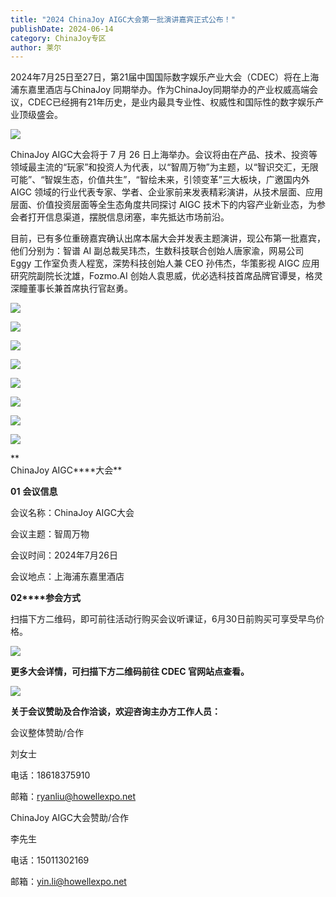 ```yaml
---
title: "2024 ChinaJoy AIGC大会第一批演讲嘉宾正式公布！"
publishDate: 2024-06-14
category: ChinaJoy专区
author: 莱尔
---
```


2024年7月25日至27日，第21届中国国际数字娱乐产业大会（CDEC）将在上海浦东嘉里酒店与ChinaJoy 同期举办。作为ChinaJoy同期举办的产业权威高端会议，CDEC已经拥有21年历史，是业内最具专业性、权威性和国际性的数字娱乐产业顶级盛会。

![](https://ec-net-1251389766.cos.ap-shanghai.myqcloud.com/wp-content/uploads/2024/06/20240614141535485.jpg)

ChinaJoy AIGC大会将于 7 月 26 日上海举办。会议将由在产品、技术、投资等领域最主流的“玩家”和投资人为代表，以“智周万物”为主题，以“智识交汇，无限可能”、“智娱生态，价值共生”，“智绘未来，引领变革”三大板块，广邀国内外 AIGC 领域的行业代表专家、学者、企业家前来发表精彩演讲，从技术层面、应用层面、价值投资层面等全生态角度共同探讨 AIGC 技术下的内容产业新业态，为参会者打开信息渠道，摆脱信息闭塞，率先抵达市场前沿。

目前，已有多位重磅嘉宾确认出席本届大会并发表主题演讲，现公布第一批嘉宾，他们分别为：智谱 AI 副总裁吴玮杰，生数科技联合创始人唐家渝，网易公司 Eggy 工作室负责人程宽，深势科技创始⼈兼 CEO 孙伟杰，华策影视 AIGC 应用研究院副院长沈雄，Fozmo.AI 创始人袁思威，优必选科技首席品牌官谭旻，格灵深瞳董事长兼首席执行官赵勇。

![](https://ec-net-1251389766.cos.ap-shanghai.myqcloud.com/wp-content/uploads/2024/06/20240614141633488-702x1024.png)

![](https://ec-net-1251389766.cos.ap-shanghai.myqcloud.com/wp-content/uploads/2024/06/20240614141636743-702x1024.png)

![](https://ec-net-1251389766.cos.ap-shanghai.myqcloud.com/wp-content/uploads/2024/06/20240614141613577-702x1024.png)

![](https://ec-net-1251389766.cos.ap-shanghai.myqcloud.com/wp-content/uploads/2024/06/20240614141639407-702x1024.png)

![](https://ec-net-1251389766.cos.ap-shanghai.myqcloud.com/wp-content/uploads/2024/06/20240614141643664-702x1024.png)

![](https://ec-net-1251389766.cos.ap-shanghai.myqcloud.com/wp-content/uploads/2024/06/20240614141650684-702x1024.png)

![](https://ec-net-1251389766.cos.ap-shanghai.myqcloud.com/wp-content/uploads/2024/06/20240614141652237-702x1024.png)

![](https://ec-net-1251389766.cos.ap-shanghai.myqcloud.com/wp-content/uploads/2024/06/20240614141655280-702x1024.png)

**  
ChinaJoy AIGC****大会**  
  
**01** **会议信息**

会议名称：ChinaJoy AIGC大会

会议主题：智周万物

会议时间：2024年7月26日

会议地点：上海浦东嘉里酒店

**02****参会方式**

扫描下方二维码，即可前往活动行购买会议听课证，6月30日前购买可享受早鸟价格。

![](https://ec-net-1251389766.cos.ap-shanghai.myqcloud.com/wp-content/uploads/2024/06/20240614141600801.jpg)

**更多大会详情，可扫描下方二维码前往 CDEC 官网站点查看。**

![](https://ec-net-1251389766.cos.ap-shanghai.myqcloud.com/wp-content/uploads/2024/06/20240614141658719.jpg)

**关于会议赞助及合作洽谈，欢迎咨询主办方工作人员：**

会议整体赞助/合作

刘女士

电话：18618375910 

邮箱：[ryanliu@howellexpo.net](mailto:ryanliu@howellexpo.net)

ChinaJoy AIGC大会赞助/合作

李先生

电话：15011302169

邮箱：yin.li@howellexpo.net
